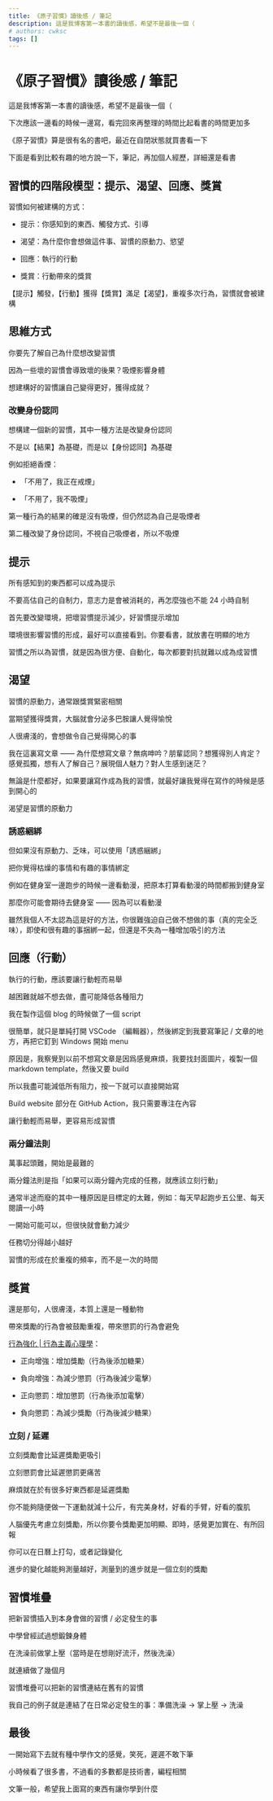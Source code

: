 ```yaml
---
title: 《原子習慣》讀後感 / 筆記
description: 這是我博客第一本書的讀後感，希望不是最後一個（
# authors: cwksc
tags: []
---
```


# 《原子習慣》讀後感 / 筆記

這是我博客第一本書的讀後感，希望不是最後一個（

下次應該一邊看的時候一邊寫，看完回來再整理的時間比起看書的時間更加多

《原子習慣》算是很有名的書吧，最近在自閉狀態就買書看一下

下面是看到比較有趣的地方說一下，筆記，再加個人經歷，詳細還是看書

<!-- truncate -->

## 習慣的四階段模型：提示、渴望、回應、獎賞

習慣如何被建構的方式：

- 提示：你感知到的東西、觸發方式、引導

- 渴望：為什麼你會想做這件事、習慣的原動力、慾望

- 回應：執行的行動

- 獎賞：行動帶來的獎賞

【提示】觸發，【行動】獲得【獎賞】滿足【渴望】，重複多次行為，習慣就會被建構

## 思維方式

你要先了解自己為什麼想改變習慣

因為一些壞的習慣會導致壞的後果？吸煙影響身體

想建構好的習慣讓自己變得更好，獲得成就？

### 改變身份認同

想構建一個新的習慣，其中一種方法是改變身份認同

不是以【結果】為基礎，而是以【身份認同】為基礎

例如拒絕香煙：

- 「不用了，我正在戒煙」

- 「不用了，我不吸煙」

第一種行為的結果的確是沒有吸煙，但仍然認為自己是吸煙者

第二種改變了身份認同，不視自己吸煙者，所以不吸煙

## 提示

所有感知到的東西都可以成為提示

不要高估自己的自制力，意志力是會被消耗的，再怎麼強也不能 24 小時自制

首先要改變環境，把壞習慣提示減少，好習慣提示增加

環境很影響習慣的形成，最好可以直接看到。你要看書，就放書在明顯的地方

習慣之所以為習慣，就是因為很方便、自動化，每次都要對抗就難以成為成習慣

## 渴望

習慣的原動力，通常跟獎賞緊密相關

當期望獲得獎賞，大腦就會分泌多巴胺讓人覺得愉悅

人很膚淺的，會想做令自己覺得開心的事

我在這裏寫文章 —— 為什麼想寫文章？無病呻吟？朋輩認同？想獲得別人肯定？感覺孤獨，想有人了解自己？展現個人魅力？對人生感到迷茫？

無論是什麼都好，如果要讓寫作成為我的習慣，就最好讓我覺得在寫作的時候是感到開心的

渴望是習慣的原動力

### 誘惑綑綁

但如果沒有原動力、乏味，可以使用「誘惑綑綁」

把你覺得枯燥的事情和有趣的事情綁定

例如在健身室一邊跑步的時候一邊看動漫，把原本打算看動漫的時間都搬到健身室

那麼你可能會期待去健身室 —— 因為可以看動漫

雖然我個人不太認為這是好的方法，你很難強迫自己做不想做的事（真的完全乏味），即使和很有趣的事捆綁一起，但還是不失為一種增加吸引的方法

## 回應（行動）

執行的行動，應該要讓行動輕而易舉

越困難就越不想去做，盡可能降低各種阻力

我在製作這個 blog 的時候做了一個 script

很簡單，就只是單純打開 VSCode （編輯器），然後綁定到我要寫筆記 / 文章的地方，再把它釘到 Windows 開始 menu

原因是，我察覺到以前不想寫文章是因爲感覺麻煩，我要找封面圖片，複製一個 markdown template，然後又要 build 

所以我盡可能減低所有阻力，按一下就可以直接開始寫

Build website 部分在 GitHub Action，我只需要專注在內容

讓行動輕而易舉，更容易形成習慣

### 兩分鐘法則

萬事起頭難，開始是最難的

兩分鐘法則是指「如果可以兩分鐘內完成的任務，就應該立刻行動」

通常半途而廢的其中一種原因是目標定的太難，例如：每天早起跑步五公里、每天閱讀一小時

一開始可能可以，但很快就會動力減少

任務切分得越小越好

習慣的形成在於重複的頻率，而不是一次的時間

## 獎賞

還是那句，人很膚淺，本質上還是一種動物

帶來獎勵的行為會被鼓勵重複，帶來懲罰的行為會避免

[行為強化 | 行為主義心理學](https://zh.wikipedia.org/zh-hk/%E5%A2%9E%E5%BC%B7)：

- 正向增強：增加獎勵（行為後添加糖果）

- 負向增強：為減少懲罰（行為後減少電擊）

- 正向懲罰：增加懲罰（行為後添加電擊）

- 負向懲罰：為減少獎勵（行為後減少糖果）

### 立刻 / 延遲

立刻獎勵會比延遲獎勵更吸引

立刻懲罰會比延遲懲罰更痛苦

麻煩就在於有很多好東西都是延遲獎勵

你不能夠隨便做一下運動就減十公斤，有完美身材，好看的手臂，好看的腹肌

人腦優先考慮立刻獎勵，所以你要令獎勵更加明顯、即時，感覺更加實在、有所回報

你可以在日曆上打勾，或者記錄變化

進步的變化越能夠測量越好，測量到的進步就是一個立刻的獎勵

## 習慣堆疊

把新習慣插入到本身會做的習慣 / 必定發生的事

中學曾經試過想鍛鍊身體

在洗澡前做掌上壓（當時是在想剛好流汗，然後洗澡）

就連續做了幾個月

習慣堆疊可以把新的習慣連結在舊有的習慣

我自己的例子就是連結了在日常必定發生的事：準備洗澡 -> 掌上壓 -> 洗澡

## 最後

一開始寫下去就有種中學作文的感覺，笑死，遲遲不敢下筆

小時候看了很多書，不過看的多數都是技術書，編程相關

文筆一般，希望我上面寫的東西有讓你學到什麼
